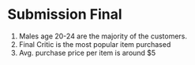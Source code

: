 # Submission Final

1. Males age 20-24 are the majority of the customers. 
2. Final Critic is the most popular item purchased
3. Avg. purchase price per item is around $5
